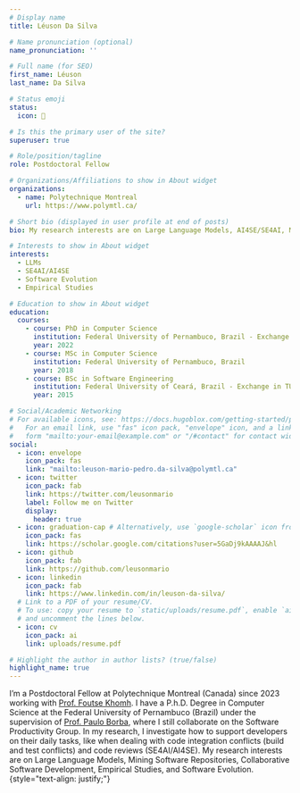 ```yaml
---
# Display name
title: Léuson Da Silva

# Name pronunciation (optional)
name_pronunciation: ''

# Full name (for SEO)
first_name: Léuson
last_name: Da Silva

# Status emoji
status:
  icon: 🙂

# Is this the primary user of the site?
superuser: true

# Role/position/tagline
role: Postdoctoral Fellow

# Organizations/Affiliations to show in About widget
organizations:
  - name: Polytechnique Montreal
    url: https://www.polymtl.ca/

# Short bio (displayed in user profile at end of posts)
bio: My research interests are on Large Language Models, AI4SE/SE4AI, Mining Software Repositories, Collaborative Software Development, Empirical Studies, and Software Evolution.

# Interests to show in About widget
interests:
  - LLMs
  - SE4AI/AI4SE
  - Software Evolution
  - Empirical Studies

# Education to show in About widget
education:
  courses:
    - course: PhD in Computer Science
      institution: Federal University of Pernambuco, Brazil - Exchange in Chalmers University (Sweden)
      year: 2022
    - course: MSc in Computer Science
      institution: Federal University of Pernambuco, Brazil
      year: 2018
    - course: BSc in Software Engineering
      institution: Federal University of Ceará, Brazil - Exchange in TU Munich (Germany)
      year: 2015

# Social/Academic Networking
# For available icons, see: https://docs.hugoblox.com/getting-started/page-builder/#icons
#   For an email link, use "fas" icon pack, "envelope" icon, and a link in the
#   form "mailto:your-email@example.com" or "/#contact" for contact widget.
social:
  - icon: envelope
    icon_pack: fas
    link: "mailto:leuson-mario-pedro.da-silva@polymtl.ca"
  - icon: twitter
    icon_pack: fab
    link: https://twitter.com/leusonmario
    label: Follow me on Twitter
    display:
      header: true
  - icon: graduation-cap # Alternatively, use `google-scholar` icon from `ai` icon pack
    icon_pack: fas
    link: https://scholar.google.com/citations?user=5GaDj9kAAAAJ&hl
  - icon: github
    icon_pack: fab
    link: https://github.com/leusonmario
  - icon: linkedin
    icon_pack: fab
    link: https://www.linkedin.com/in/leuson-da-silva/
  # Link to a PDF of your resume/CV.
  # To use: copy your resume to `static/uploads/resume.pdf`, enable `ai` icons in `params.yaml`,
  # and uncomment the lines below.
  - icon: cv
    icon_pack: ai
    link: uploads/resume.pdf

# Highlight the author in author lists? (true/false)
highlight_name: true
---
```


I’m a Postdoctoral Fellow at Polytechnique Montreal (Canada) since 2023 working with [Prof. Foutse Khomh](https://khomh.net/). I have a P.h.D. Degree in Computer Science at the Federal University of Pernambuco (Brazil) under the supervision of [Prof. Paulo Borba](https://pauloborba.cin.ufpe.br/), where I still collaborate on the Software Productivity Group. In my research, I investigate how to support developers on their daily tasks, like when dealing with code integration conflicts (build and test conflicts) and code reviews (SE4AI/AI4SE). My research interests are on Large Language Models, Mining Software Repositories, Collaborative Software Development, Empirical Studies, and Software Evolution.
{style="text-align: justify;"}
